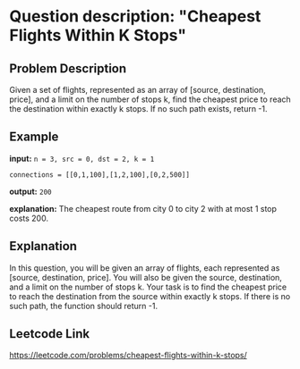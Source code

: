 # Question description: "Cheapest Flights Within K Stops"

## Problem Description
Given a set of flights, represented as an array of [source, destination, price], and a limit on the number of stops k, find the cheapest price to reach the destination within exactly k stops. If no such path exists, return -1.

## Example
**input:**
`n = 3, src = 0, dst = 2, k = 1`
```
connections = [[0,1,100],[1,2,100],[0,2,500]]
```

**output:** `200`

**explanation:** The cheapest route from city 0 to city 2 with at most 1 stop costs 200.



## Explanation
In this question, you will be given an array of flights, each represented as [source, destination, price]. You will also be given the source, destination, and a limit on the number of stops k. Your task is to find the cheapest price to reach the destination from the source within exactly k stops. If there is no such path, the function should return -1.

## Leetcode Link
https://leetcode.com/problems/cheapest-flights-within-k-stops/